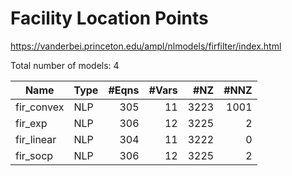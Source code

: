 # Facility Location Points

https://vanderbei.princeton.edu/ampl/nlmodels/firfilter/index.html

Total number of models:   4

| Name       | Type | #Eqns | #Vars | #NZ  | #NNZ |
|------------|------|------:|------:|-----:|-----:|
| fir_convex | NLP  | 305   | 11    | 3223 | 1001 |
| fir_exp    | NLP  | 306   | 12    | 3225 | 2    |
| fir_linear | NLP  | 304   | 11    | 3222 | 0    |
| fir_socp   | NLP  | 306   | 12    | 3225 | 2    |
